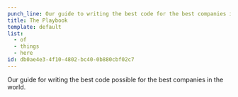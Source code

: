 ```yaml
---
punch_line: Our guide to writing the best code for the best companies in the world.
title: The Playbook
template: default
list:
  - of
  - things
  - here
id: db0ae4e3-4f10-4802-bc40-0b880cbf02c7
---
```

Our guide for writing the best code possible for the best companies in the world.
